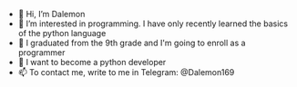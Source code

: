 - 👋 Hi, I’m  Dalemon
- 👀 I’m interested in programming. I have only recently learned the basics of the python language
- 🌱 I graduated from the 9th grade and I'm going to enroll as a programmer
- 💞️ I want to become a python developer
- 📫 To contact me, write to me in Telegram: @Dalemon169

<!---
Dalemon169/Dalemon169 is a ✨ special ✨ repository because its `README.md` (this file) appears on your GitHub profile.
You can click the Preview link to take a look at your changes.
--->
